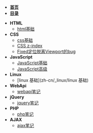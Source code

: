 - [**首页**](/)
- [**目录**](/README)
* **HTML**
	- [html基础](zh-cn/_html/html)
* **CSS**
	- [css基础](zh-cn/_css/css)
	- [CSS z-index](zh-cn/_css/CSS-z-index)
	- [Fixed定位脱离Viewport的bug](zh-cn/_css/Fixed定位脱离Viewport的bug)
* **JavaScript**
	- [JavaScript基础](zh-cn/_JavaScript/JavaScript基础)
	- [JavaScript高级](zh-cn/_JavaScript/JavaScript高级)
* **Linux**
	- [linux 基础](zh-cn/_linux/linux 基础)
* **WebApi**
	- [webapi笔记](zh-cn/_webApi/webapi笔记)
* **jQuery**
	- [jquery笔记](zh-cn/_jquery/jquery笔记)
* **PHP**
	- [php笔记](zh-cn/_php/php笔记)
* **AJAX**
	- [ajax笔记](zh-cn/_ajax/ajax笔记)